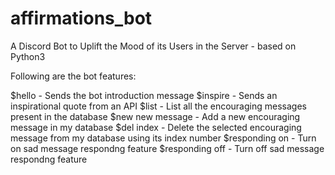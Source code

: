 # affirmations_bot
A Discord Bot to Uplift the Mood of its Users in the Server - based on Python3

Following are the bot features:

$hello - Sends the bot introduction message
$inspire - Sends an inspirational quote from an API
$list - List all the encouraging messages present in the database
$new <space> new message - Add a new encouraging message in my database
$del <space> index - Delete the selected encouraging message from my database using its index number
$responding <space> on - Turn on sad message respondng feature
$responding <space> off - Turn off sad message respondng feature
